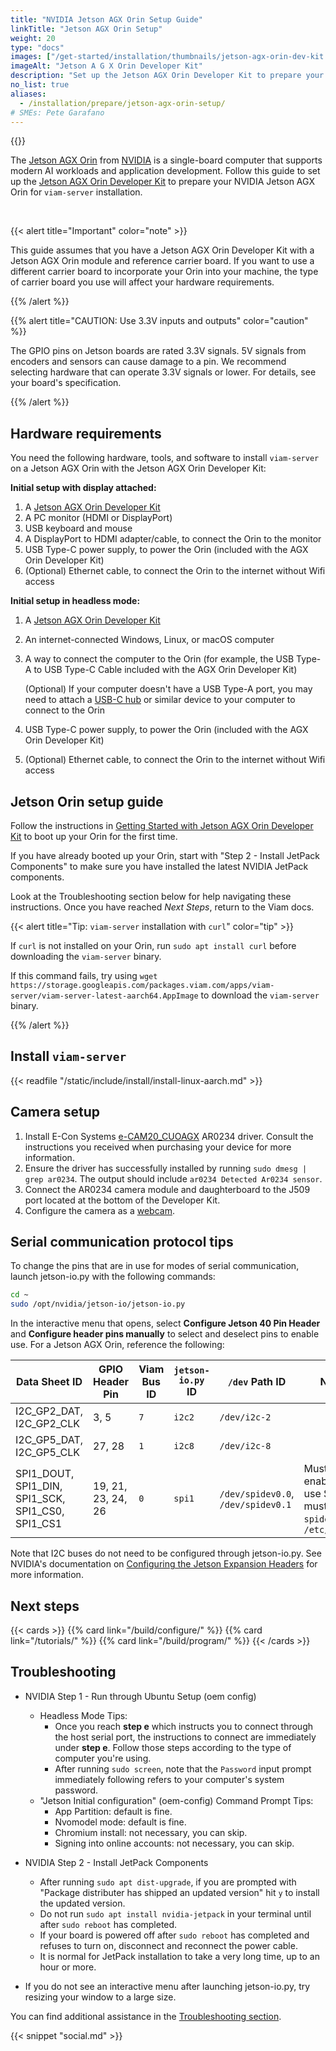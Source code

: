 ```yaml
---
title: "NVIDIA Jetson AGX Orin Setup Guide"
linkTitle: "Jetson AGX Orin Setup"
weight: 20
type: "docs"
images: ["/get-started/installation/thumbnails/jetson-agx-orin-dev-kit.png"]
imageAlt: "Jetson A G X Orin Developer Kit"
description: "Set up the Jetson AGX Orin Developer Kit to prepare your NVIDIA Jetson AGX Orin for viam-server installation."
no_list: true
aliases:
  - /installation/prepare/jetson-agx-orin-setup/
# SMEs: Pete Garafano
---
```


<div class="td-max-width-on-larger-screens text-center">
{{<imgproc src="get-started/installation/thumbnails/jetson-agx-orin-dev-kit.png" alt="The grey and chunky front of the NVIDIA Jetson AGX Orin single-board computer development kit." resize="200x" declaredimensions=true >}}
</div>

The [Jetson AGX Orin](https://developer.nvidia.com/embedded/jetson-orin) from [NVIDIA](https://www.nvidia.com/) is a single-board computer that supports modern AI workloads and application development.
Follow this guide to set up the [Jetson AGX Orin Developer Kit](https://developer.nvidia.com/embedded/learn/get-started-jetson-agx-orin-devkit) to prepare your NVIDIA Jetson AGX Orin for `viam-server` installation.

<div style="clear:both;"><br /></div>

{{< alert title="Important" color="note" >}}

This guide assumes that you have a Jetson AGX Orin Developer Kit with a Jetson AGX Orin module and reference carrier board.
If you want to use a different carrier board to incorporate your Orin into your machine, the type of carrier board you use will affect your hardware requirements.

{{% /alert %}}

{{% alert title="CAUTION: Use 3.3V inputs and outputs" color="caution" %}}

The GPIO pins on Jetson boards are rated 3.3V signals. 5V signals from encoders and sensors can cause damage to a pin. We recommend selecting hardware that can operate 3.3V signals or lower.
For details, see your board's specification.

{{% /alert %}}

## Hardware requirements

You need the following hardware, tools, and software to install `viam-server` on a Jetson AGX Orin with the Jetson AGX Orin Developer Kit:

**Initial setup with display attached:**

1. A [Jetson AGX Orin Developer Kit](https://developer.nvidia.com/embedded/learn/get-started-jetson-agx-orin-devkit)
2. A PC monitor (HDMI or DisplayPort)
3. USB keyboard and mouse
4. A DisplayPort to HDMI adapter/cable, to connect the Orin to the monitor
5. USB Type-C power supply, to power the Orin (included with the AGX Orin Developer Kit)
6. (Optional) Ethernet cable, to connect the Orin to the internet without Wifi access

**Initial setup in headless mode:**

1. A [Jetson AGX Orin Developer Kit](https://developer.nvidia.com/embedded/learn/get-started-jetson-agx-orin-devkit)
2. An internet-connected Windows, Linux, or macOS computer
3. A way to connect the computer to the Orin (for example, the USB Type-A to USB Type-C Cable included with the AGX Orin Developer Kit)

   (Optional) If your computer doesn't have a USB Type-A port, you may need to attach a [USB-C hub](https://toomanyadapters.com/best-usb-hubs/) or similar device to your computer to connect to the Orin

4. USB Type-C power supply, to power the Orin (included with the AGX Orin Developer Kit)
5. (Optional) Ethernet cable, to connect the Orin to the internet without Wifi access

## Jetson Orin setup guide

Follow the instructions in [Getting Started with Jetson AGX Orin Developer Kit](https://developer.nvidia.com/embedded/learn/get-started-jetson-agx-orin-devkit) to boot up your Orin for the first time.

If you have already booted up your Orin, start with "Step 2 - Install JetPack Components" to make sure you have installed the latest NVIDIA JetPack components.

Look at the Troubleshooting section below for help navigating these instructions.
Once you have reached _Next Steps_, return to the Viam docs.

{{< alert title="Tip: <code>viam-server</code> installation with <code>curl</code>" color="tip" >}}

If `curl` is not installed on your Orin, run `sudo apt install curl` before downloading the `viam-server` binary.

If this command fails, try using `wget https://storage.googleapis.com/packages.viam.com/apps/viam-server/viam-server-latest-aarch64.AppImage` to download the `viam-server` binary.

{{% /alert %}}

## Install `viam-server`

{{< readfile "/static/include/install/install-linux-aarch.md" >}}

## Camera setup

1. Install E-Con Systems [e-CAM20_CUOAGX](https://www.e-consystems.com/nvidia-cameras/jetson-agx-orin-cameras/full-hd-ar0234-color-global-shutter-camera.asp) AR0234 driver.
   Consult the instructions you received when purchasing your device for more information.
2. Ensure the driver has successfully installed by running `sudo dmesg | grep ar0234`. The output should include `ar0234 Detected Ar0234 sensor`.
3. Connect the AR0234 camera module and daughterboard to the J509 port located at the bottom of the Developer Kit.
4. Configure the camera as a [webcam](/components/camera/webcam/).

## Serial communication protocol tips

To change the pins that are in use for modes of serial communication, launch <file>jetson-io.py</file> with the following commands:

```sh { class="command-line" data-prompt="$"}
cd ~
sudo /opt/nvidia/jetson-io/jetson-io.py
```

In the interactive menu that opens, select **Configure Jetson 40 Pin Header** and **Configure header pins manually** to select and deselect pins to enable use.
For a Jetson AGX Orin, reference the following:

<!-- prettier-ignore -->
| Data Sheet ID | GPIO Header Pin | Viam Bus ID | `jetson-io.py` ID | `/dev` Path ID | Notes |
| ------------- | --------------- | ----------- | ----------------- | ----------- | ----- |
| I2C_GP2_DAT, I2C_GP2_CLK | 3, 5 | `7` | `i2c2` | `/dev/i2c-2` | |
| I2C_GP5_DAT, I2C_GP5_CLK | 27, 28 | `1` | `i2c8` | `/dev/i2c-8` | |
| SPI1_DOUT, SPI1_DIN, SPI1_SCK, SPI1_CS0, SPI1_CS1 | 19, 21, 23, 24, 26 | `0` | `spi1` | `/dev/spidev0.0`, `/dev/spidev0.1` | Must be enabled to use SPI bus, must add `spidev` to `/etc/modules` |

Note that I2C buses do not need to be configured through <file>jetson-io.py</file>.
See NVIDIA's documentation on [Configuring the Jetson Expansion Headers](https://docs.nvidia.com/jetson/archives/r35.1/DeveloperGuide/text/HR/ConfiguringTheJetsonExpansionHeaders.html) for more information.

## Next steps

{{< cards >}}
{{% card link="/build/configure/" %}}
{{% card link="/tutorials/" %}}
{{% card link="/build/program/" %}}
{{< /cards >}}

## Troubleshooting

- NVIDIA Step 1 - Run through Ubuntu Setup (oem config)

  - Headless Mode Tips:
    - Once you reach **step e** which instructs you to connect through the host serial port, the instructions to connect are immediately under **step e**.
      Follow those steps according to the type of computer you're using.
    - After running `sudo screen`, note that the `Password` input prompt immediately following refers to your computer's system password.
  - "Jetson Initial configuration" (oem-config) Command Prompt Tips:
    - App Partition: default is fine.
    - Nvomodel mode: default is fine.
    - Chromium install: not necessary, you can skip.
    - Signing into online accounts: not necessary, you can skip.

- NVIDIA Step 2 - Install JetPack Components
  - After running `sudo apt dist-upgrade`, if you are prompted with "Package distributer has shipped an updated version" hit `y` to install the updated version.
  - Do not run `sudo apt install nvidia-jetpack` in your terminal until after `sudo reboot` has completed.
  - If your board is powered off after `sudo reboot` has completed and refuses to turn on, disconnect and reconnect the power cable.
  - It is normal for JetPack installation to take a very long time, up to an hour or more.
- If you do not see an interactive menu after launching <file>jetson-io.py</file>, try resizing your window to a large size.

You can find additional assistance in the [Troubleshooting section](/appendix/troubleshooting/).

{{< snippet "social.md" >}}
